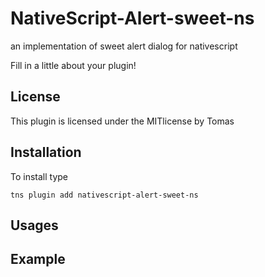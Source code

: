 # NativeScript-Alert-sweet-ns
an implementation of sweet alert dialog for nativescript

Fill in a little about your plugin!

## License
This plugin is licensed under the MITlicense by Tomas

## Installation
To install type

```
tns plugin add nativescript-alert-sweet-ns
```

## Usages

## Example

